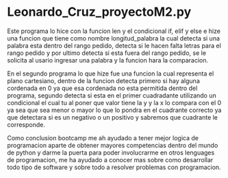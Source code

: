 # Leonardo_Cruz_proyectoM2.py
Este programa lo hice con la funcion len y el condicional if, elif y else e hize una funcion que tiene como nombre longitud_palabra la cual detecta si una palabra esta dentro del rango pedido, detecta si le hacen falta letras para el rango pedido y por ultimo detecta si esta fuera del rango pedido, se le solicita al usario ingresar una palabra y la funcion hara la comparacion.

En el segundo programa lo que hize fue una funcion la cual representa el plano cartesiano, dentro de la funcion detecta primero si hay alguna cordenada en 0 ya que esa cordenada no esta permitida dentro del programa, segundo detecta si esta en el primer cuadradante utilizando un condicional el cual tu al poner que valor tiene la y y la x lo compara con el 0 ya sea que sea menor o mayor lo que lo pondra en el cuadrante correcto ya que detectara si es un negativo o un positivo y sabremos que cuadrante le corresponde.

Como conclusion bootcamp me ah ayudado a tener mejor logica de programacion aparte de obtener mayores competencias dentro del mundo de python y darme la puerta para poder involucrarme en otros lenguages de programacion, me ha ayudado a conocer mas sobre como desarrollar todo tipo de software y sobre todo a resolver problemas con programacion.
